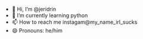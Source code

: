 - 👋 Hi, I’m @jeridrin
- 🌱 I’m currently learning python
- 📫 How to reach me instagam@my_name_irl_sucks
- 😄 Pronouns: he/him


<!---
jeridrin/jeridrin is a ✨ special ✨ repository because its `README.md` (this file) appears on your GitHub profile.
You can click the Preview link to take a look at your changes.
--->
